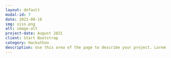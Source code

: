 ```yaml
---
layout: default
modal-id: 7
date: 2021-08-16
img: siss.png
alt: image-alt
project-date: August 2021
client: Start Bootstrap
category: Hackathon
description: Use this area of the page to describe your project. Lorem ipsum dolor sit amet, consectetur adipisicing elit. Mollitia neque assumenda ipsam nihil, molestias magnam, recusandae quos quis inventore quisquam velit asperiores, vitae? Reprehenderit soluta, eos quod consequuntur itaque. Nam.
---
```

